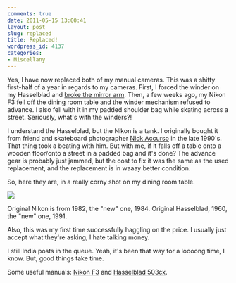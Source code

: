 ```yaml
---
comments: true
date: 2011-05-15 13:00:41
layout: post
slug: replaced
title: Replaced!
wordpress_id: 4137
categories:
- Miscellany
---
```


Yes, I have now replaced both of my manual cameras. This was a shitty first-half of a year in regards to my cameras. First, I forced the winder on my Hasselblad and [broke the mirror arm](http://ryanfitzer.com/2011/01/an-ode-to-my-hasselblad/). Then, a few weeks ago, my Nikon F3 fell off the dining room table and the winder mechanism refused to advance. I also fell with it in my padded shoulder bag while skating across a street. Seriously, what's with the winders?!

I understand the Hasselblad, but the Nikon is a tank. I originally bought it from friend and skateboard photographer [Nick Accurso](http://www.flickr.com/photos/fatnick/) in the late 1990's. That thing took a beating with him. But with me, if it falls off a table onto a wooden floor/onto a street in a padded bag and it's done? The advance gear is probably just jammed, but the cost to fix it was the same as the used replacement, and the replacement is in waaay better condition.

So, here they are, in a really corny shot on my dining room table.

![](http://ryanfitzer.com/main/wp-content/uploads/2011/05/2011-05-15-at-11-19-07.jpg)

Original Nikon is from 1982, the "new" one, 1984. Original Hasselblad, 1960, the "new" one, 1991.

Also, this was my first time successfully haggling on the price. I usually just accept what they're asking, I hate talking money.

I still India posts in the queue. Yeah, it's been that way for a loooong time, I know. But, good things take time.

Some useful manuals: [Nikon F3](http://www.mir.com.my/rb/photography/hardwares/classics/nikonf3ver2/index.htm) and [Hasselblad 503cx](http://www.cameramanuals.org/prof_pdf/hasselblad_503cx.pdf).
